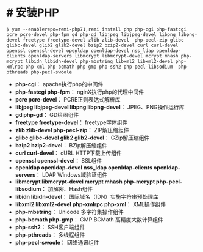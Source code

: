 # # 安装PHP
```
$ yum --enablerepo=remi-php71,remi install php php-cgi php-fastcgi pcre pcre-devel php-fpm gd php-gd libjpeg libjpeg-devel libpng libpng-devel freetype freetype-devel zlib zlib-devel  php-pecl-zip glibc glibc-devel glib2 glib2-devel bzip2 bzip2-devel curl curl-devel openssl openssl-devel openldap openldap-devel nss_ldap openldap-clients openldap-servers libmcrypt libmcrypt-devel mcrypt mhash php-mcrypt libidn libidn-devel php-mbstring libxml2 libxml2-devel php-xmlrpc php-xml php-bcmath php-gmp php-ssh2 php-pecl-libsodium  php-pthreads php-pecl-swoole 
```
- **php-cgi**：
apache执行php的中间件
- **php-fastcgi php-fpm**：
nginX执行php的代理中间件
- **pcre pcre-devel**：
PCRE正则表达式解析库
- **libjpeg libjpeg-devel libpng libpng-devel**：
JPEG、PNG操作运行库
- **gd php-gd**：
GD绘图组件
- **freetype freetype-devel**：
freetype字体组件
- **zlib zlib-devel php-pecl-zip**：
ZIP解压缩组件
- **glibc glibc-devel glib2 glib2-devel**：
GZip解压缩组件
- **bzip2 bzip2-devel**：
BZip解压缩组件
- **curl curl-devel**：
cURL HTTP下载上传组件
- **openssl openssl-devel**：
SSL组件
- **openldap openldap-devel nss_ldap openldap-clients openldap-servers**：
LDAP Windows域验证组件
- **libmcrypt libmcrypt-devel mcrypt mhash php-mcrypt php-pecl-libsodium**：
加解密、Hash组件
- **libidn libidn-devel**：
国际域名（IDN）实施字符串预处理库
- **libxml2 libxml2-devel php-xmlrpc php-xml**：
XML操作组件
- **php-mbstring**：
Unicode 多字符集操作组件
- **php-bcmath php-gmp**：
GMP BCMath 高精度大数计算组件
- **php-ssh2**：
SSH客户端组件
- **php-pthreads**：
多线程组件
- **php-pecl-swoole**：
网络通讯组件


